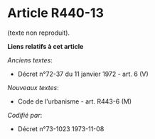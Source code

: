 # Article R440-13

(texte non reproduit).

**Liens relatifs à cet article**

_Anciens textes_:

  - Décret n°72-37 du 11 janvier 1972 - art. 6 (V)

_Nouveaux textes_:

  - Code de l'urbanisme - art. R443-6 (M)

_Codifié par_:

  - Décret n°73-1023 1973-11-08
